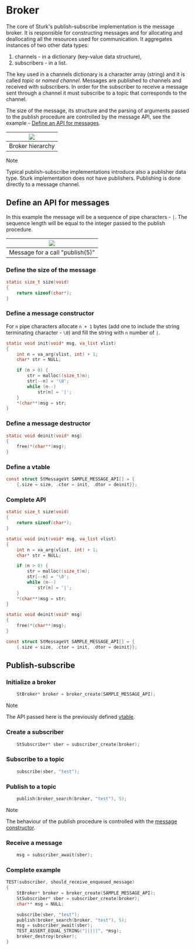 # Broker

<!--![TOC]!-->


The core of Sturk's publish-subscribe implementation is the message broker. It is
responsible for constructing messages and for allocating and deallocating all the
resources used for communication. It aggregates instances of two other data types:

1. channels - in a dictionary (key-value data structure),
2. subscribers - in a list.

The key used in a channels dictionary is a character array (string) and it is called
*topic* or *named channel*. Messages are published to channels and received with
subscribers. In order for the subscriber to receive a message sent through a channel
it must subscribe to a topic that corresponds to the channel.

The size of the message, its structure and the parsing of arguments passed to the
publish procedure are controlled by the message API, see the
example - [Define an API for messages](#define-an-api-for-messages).

| ![](http://www.plantuml.com/plantuml/proxy?cache=no&src=https://raw.githubusercontent.com/SzymonTurno/sturk/refs/heads/feat/arena-allocator/src/broker/docs/hierarchy.puml) |
| :--------------: |
| Broker hierarchy |


> [!note]
> Typical publish-subscribe implementations introduce also a publisher data type. Sturk
> implementation does not have publishers. Publishing is done directly to a message
> channel.


## Define an API for messages<!--!{#define-an-api-for-messages}!-->

In this example the message will be a sequence of pipe characters - `|`. The sequence
length will be equal to the integer passed to the publish procedure.

| ![](http://www.plantuml.com/plantuml/proxy?cache=no&src=https://raw.githubusercontent.com/SzymonTurno/sturk/refs/heads/feat/arena-allocator/src/broker/docs/message.puml) |
| :-----------------------------: |
| Message for a call "publish(5)" |


### Define the size of the message

```c
static size_t size(void)
{
	return sizeof(char*);
}
```


### Define a message constructor<!--!{#define-a-message-constructor}!-->

For `n` pipe characters allocate `n + 1` bytes (add one to include the string
terminating character - `\0`) and fill the string with `n` number of `|`.

```c
static void init(void* msg, va_list vlist)
{
	int n = va_arg(vlist, int) + 1;
	char* str = NULL;

	if (n > 0) {
		str = malloc((size_t)n);
		str[--n] = '\0';
		while (n--)
			str[n] = '|';
	}
	*(char**)msg = str;
}
```


### Define a message destructor

```c
static void deinit(void* msg)
{
	free(*(char**)msg);
}
```


### Define a vtable<!--!{#define-a-vtable}!-->

```c
const struct StMessageVt SAMPLE_MESSAGE_API[] = {
	{.size = size, .ctor = init, .dtor = deinit}};
```


### Complete API

```c
static size_t size(void)
{
	return sizeof(char*);
}

static void init(void* msg, va_list vlist)
{
	int n = va_arg(vlist, int) + 1;
	char* str = NULL;

	if (n > 0) {
		str = malloc((size_t)n);
		str[--n] = '\0';
		while (n--)
			str[n] = '|';
	}
	*(char**)msg = str;
}

static void deinit(void* msg)
{
	free(*(char**)msg);
}

const struct StMessageVt SAMPLE_MESSAGE_API[] = {
	{.size = size, .ctor = init, .dtor = deinit}};
```


## Publish-subscribe

### Initialize a broker

```c
	StBroker* broker = broker_create(SAMPLE_MESSAGE_API);
```

> [!note]
> The API passed here is the previously defined [vtable](#define-a-vtable).


### Create a subscriber

```c
	StSubscriber* sber = subscriber_create(broker);
```


### Subscribe to a topic

```c
	subscribe(sber, "test");
```


### Publish to a topic

```c
	publish(broker_search(broker, "test"), 5);
```

> [!note]
> The behaviour of the publish procedure is controlled with the
> [message constructor](#define-a-message-constructor).


### Receive a message

```c
	msg = subscriber_await(sber);
```


### Complete example

```c
TEST(subscriber, should_receive_enqueued_message)
{
	StBroker* broker = broker_create(SAMPLE_MESSAGE_API);
	StSubscriber* sber = subscriber_create(broker);
	char** msg = NULL;

	subscribe(sber, "test");
	publish(broker_search(broker, "test"), 5);
	msg = subscriber_await(sber);
	TEST_ASSERT_EQUAL_STRING("|||||", *msg);
	broker_destroy(broker);
}
```
